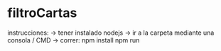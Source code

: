 # filtroCartas


instrucciones:
-> tener instalado nodejs
-> ir a la carpeta mediante una consola / CMD
-> correr:
	npm install
	npm run